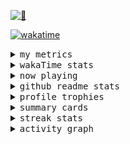 [![🐙](https://hits.seeyoufarm.com/api/count/incr/badge.svg?url=https%3A%2F%2Fgithub.com%2Fktnkk%2Fhit-counter&count_bg=%23070707&title_bg=%23070707&icon=&icon_color=%23E7E7E7&title=visitors&edge_flat=true)](https://hits.seeyoufarm.com)

[![wakatime](https://wakatime.com/badge/user/43ee8060-219a-4cc8-b7a0-9a681ab5a8a7.svg)](https://wakatime.com/@43ee8060-219a-4cc8-b7a0-9a681ab5a8a7)

<details>
  <summary> <samp>my metrics</samp></summary>
  
  <br>
  
 ![🐳](https://github.com/kkhys/kkhys/blob/main/github-metrics.svg)
  
  ***
</details>

<details>
  <summary> <samp>wakaTime stats</samp></summary>
  
  <br>
  
<!--START_SECTION:waka-->
![Code Time](http://img.shields.io/badge/Code%20Time-1%2C983%20hrs%2029%20mins-blue)

**🐱 My GitHub Data** 

> 📦 4.9 MB Used in GitHub's Storage 
 > 
> 🏆 1,136 Contributions in the Year 2023
 > 
> 💼 Opted to Hire
 > 
> 📜 9 Public Repositories 
 > 
> 🔑 23 Private Repositories 
 > 
**I'm an Early 🐤** 

```text
🌞 Morning                4951 commits        █████████░░░░░░░░░░░░░░░░   37.56 % 
🌆 Daytime                2703 commits        █████░░░░░░░░░░░░░░░░░░░░   20.51 % 
🌃 Evening                4183 commits        ████████░░░░░░░░░░░░░░░░░   31.74 % 
🌙 Night                  1344 commits        ███░░░░░░░░░░░░░░░░░░░░░░   10.20 % 
```
📅 **I'm Most Productive on Monday** 

```text
Monday                   2133 commits        ████░░░░░░░░░░░░░░░░░░░░░   16.18 % 
Tuesday                  2014 commits        ████░░░░░░░░░░░░░░░░░░░░░   15.28 % 
Wednesday                1971 commits        ████░░░░░░░░░░░░░░░░░░░░░   14.95 % 
Thursday                 1855 commits        ████░░░░░░░░░░░░░░░░░░░░░   14.07 % 
Friday                   1802 commits        ███░░░░░░░░░░░░░░░░░░░░░░   13.67 % 
Saturday                 1642 commits        ███░░░░░░░░░░░░░░░░░░░░░░   12.46 % 
Sunday                   1764 commits        ███░░░░░░░░░░░░░░░░░░░░░░   13.38 % 
```


📊 **This Week I Spent My Time On** 

```text
🕑︎ Time Zone: Asia/Tokyo

💬 Programming Languages: 
Other                    40 hrs 16 mins      █████████████████░░░░░░░░   68.74 % 
Java                     4 hrs 39 mins       ██░░░░░░░░░░░░░░░░░░░░░░░   07.97 % 
TypeScript               4 hrs 9 mins        ██░░░░░░░░░░░░░░░░░░░░░░░   07.10 % 
HTML                     3 hrs 20 mins       █░░░░░░░░░░░░░░░░░░░░░░░░   05.71 % 
MDX                      2 hrs 50 mins       █░░░░░░░░░░░░░░░░░░░░░░░░   04.85 % 

🔥 Editors: 
Chrome                   40 hrs 16 mins      █████████████████░░░░░░░░   68.74 % 
IntelliJ                 10 hrs 59 mins      █████░░░░░░░░░░░░░░░░░░░░   18.77 % 
WebStorm                 7 hrs 14 mins       ███░░░░░░░░░░░░░░░░░░░░░░   12.36 % 
DataGrip                 4 mins              ░░░░░░░░░░░░░░░░░░░░░░░░░   00.13 % 

💻 Operating System: 
Mac                      58 hrs 35 mins      █████████████████████████   100.00 % 
```


 Last Updated on 2023/11/21 18:37:26 UTC
<!--END_SECTION:waka-->
  
  ***
</details>


<details>
  <summary> <samp>now playing</samp></summary>
  
  <br>
 
 [![🐟](https://spotify-github-profile.vercel.app/api/view?uid=31ryofms4dnv7mrohhepo4c4zgqu&cover_image=true&theme=default&show_offline=false&background_color=121212&bar_color=53b14f&bar_color_cover=false)](https://open.spotify.com/user/31ryofms4dnv7mrohhepo4c4zgqu)
  
  ***
</details>

<details>
  <summary> <samp>github readme stats</samp></summary>
  
  <br>
  
 <p align="left"> 
  <img alt="🐠" src="https://github-readme-stats.vercel.app/api?username=kkhys&count_private=true&show_icons=true&theme=dark&include_all_commits=true" />
  <img alt="🐟" src="https://github-readme-stats.vercel.app/api/top-langs/?username=kkhys&layout=compact&theme=dark&langs_count=10&hide=HTML,CSS,SCSS" />
</p>
  
  ***
</details>

<details>
  <summary> <samp>profile trophies</samp></summary>
  
  <br>
  
  [![🐬](https://github-profile-trophy.vercel.app/?username=kkhys&rank=SECRET,SSS,SS,S,AAA,AA,A&theme=darkhub&row=1&margin-w=10&no-bg=true)](https://github.com/ryo-ma/github-profile-trophy)
  
  ***
</details>

<details>
  <summary> <samp>summary cards</samp></summary>
  
  <br>
  
  ![🐋](https://github-profile-summary-cards.vercel.app/api/cards/profile-details?username=kkhys&theme=github_dark)
  ![🦑](https://github-profile-summary-cards.vercel.app/api/cards/repos-per-language?username=kkhys&theme=github_dark)
  ![🦭](https://github-profile-summary-cards.vercel.app/api/cards/most-commit-language?username=kkhys&theme=github_dark)
  ![🦀](https://github-profile-summary-cards.vercel.app/api/cards/stats?username=kkhys&theme=github_dark)
  ![🦈](https://github-profile-summary-cards.vercel.app/api/cards/productive-time?username=kkhys&theme=github_dark)
  
  ***
</details>

<details>
  <summary> <samp>streak stats</samp></summary>
  
  <br>
  
  [![🐠](http://github-readme-streak-stats.herokuapp.com?user=kkhys&theme=dark)](https://git.io/streak-stats)
  
  ***
</details>

<details>
  <summary> <samp>activity graph</samp></summary>
  
  <br>
  
  [![🐡](https://github-readme-activity-graph.cyclic.app/graph?username=kkhys&theme=xcode)](https://github.com/ashutosh00710/github-readme-activity-graph)
  
  ***
</details>
